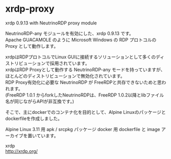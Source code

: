 # xrdp-proxy
xrdp 0.9.13 with NeutrinoRDP proxy module

NeutrinoRDP-any モジュールを有効にした、xrdp 0.9.13 です。  
Apache GUACAMOLE のように Microsoft Windows の RDP プロトコルのProxy として動作します。  
  
xrdpはRDPプロトコルでLinux GUIに接続するソリューションとして多くのディストリビューションで採用されています。  
xrdpはRDP Proxyとして動作する NeutrinoRDP-any モードを持っていますが、ほとんどのディストリビューションで無効化されています。  
RDP Proxy有効化に必要な NeutrinoRDP が FreeRDPと共存できないためと思われます。  
(FreeRDP 1.0.1 からforkしたNeutrinoRDPは、FreeRDP 1.0.2以降とlibファイル名が同じながらAPIが非互換です。)
  
  
そこで、主にdockerでのコンテナ化を目的として、Alpine Linuxのパッケージとdockerfileを作成しました。
  
Alpine Linux 3.11 用  apk / srcpkg パッケージ
docker 用 dockerfile と image アーカイブを置いています。

xrdp  
http://xrdp.org/
